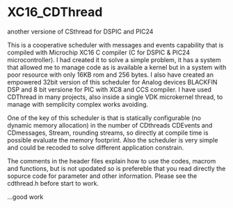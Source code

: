 # XC16_CDThread
another versione of CSthread for DSPIC and PIC24

This is a cooperative scheduler with messages and events capability that is compiled with Microchip XC16 C compiler (C for DSPIC & PIC24 microcontroller). I had created it to solve a simple problem, it has a system that allowed me to manage code as is available a kernel but in a system with poor resource with only 16KB rom and 256 bytes. I also have created an empowered 32bit version of this scheduler for Analog devices BLACKFIN DSP and 8 bit versione for PIC with XC8 and CCS compiler.
I have used CDThread in many projects, also inside a single VDK microkernel thread, to manage with semplicity complex works avoiding.

One of the key of this scheduler is that is statically configurable (no dynamic memory allocation) in the number of CDthreads CDEvents and CDmessages, Stream, rounding streams, so directly at compile time is possible evaluate the memory footprint. Also the scheduler is very simple and could be recoded to solve different application constrain.

The comments in the header files explain how to use the codes, macrom and functions, but is not upodated so is prefereble that you read directly the sopurce code for parameter and other information.
Please see the cdthread.h before start to work.

...good work
